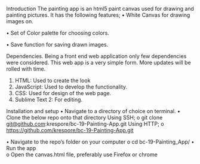 Introduction
The painting app is an html5 paint canvas used for drawing and painting pictures.
It has the following features;
•	White Canvas for drawing images on.

•	Set of Color palette for choosing colors.

•	Save function for saving drawn images.

Dependencies.
Being a front end web application only few dependencies were considered. This web app is a very simple form. More updates will be rolled with time.
1.	HTML: Used to create the look 
2.	JavaScript: Used to develop the functionality.
3.	CSS: Used for design of the web page.
4. 	Sublime Text 2: For editing.



Installation and setup
•	Navigate to a directory of choice on terminal.
•	Clone the below repo onto that directory
Using SSH;
o	git clone git@github.com:krespore/bc-19-Painting-App.git
Using HTTP;
o	https://github.com/krespore/bc-19-Painting-App.git

•	Navigate to the repo’s folder on your computer
o	cd bc-19-Painting_App/
•	Run the app 	
o	Open the canvas.html file, preferably use Firefox or chrome

